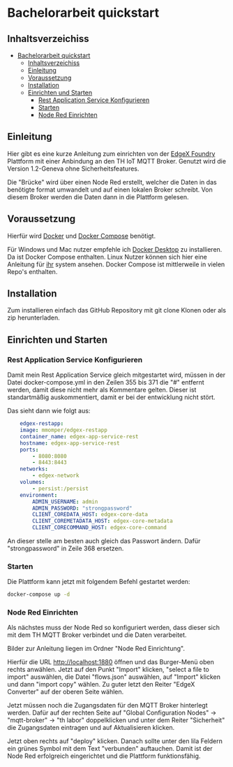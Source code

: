 # Bachelorarbeit quickstart

## Inhaltsverzeichiss

- [Bachelorarbeit quickstart](#bachelorarbeit-quickstart)
  - [Inhaltsverzeichiss](#inhaltsverzeichiss)
  - [Einleitung](#einleitung)
  - [Voraussetzung](#voraussetzung)
  - [Installation](#installation)
  - [Einrichten und Starten](#einrichten-und-starten)
    - [Rest Application Service Konfigurieren](#rest-application-service-konfigurieren)
    - [Starten](#starten)
    - [Node Red Einrichten](#node-red-einrichten)

## Einleitung

Hier gibt es eine kurze Anleitung zum einrichten von der [EdgeX Foundry](https://www.edgexfoundry.org/) Plattform mit einer Anbindung an den TH IoT MQTT Broker. Genutzt wird die Version 1.2-Geneva ohne Sicherheitsfeatures.

Die "Brücke" wird über einen Node Red erstellt, welcher die Daten in das benötigte format umwandelt und auf einen lokalen Broker schreibt. Von diesem Broker werden die Daten dann in die Plattform gelesen.

## Voraussetzung

Hierfür wird [Docker](https://www.docker.com/) und [Docker Compose](https://docs.docker.com/compose/) benötigt.

Für Windows und Mac nutzer empfehle ich [Docker Desktop](https://www.docker.com/products/docker-desktop) zu installieren. Da ist Docker Compose enthalten. Linux Nutzer können sich hier eine Anleitung für [ihr](https://hub.docker.com/search?q=&type=edition&offering=community&operating_system=linux) system ansehen. Docker Compose ist mittlerweile in vielen Repo's enthalten.

## Installation

Zum installieren einfach das GitHub Repository mit git clone Klonen oder als zip herunterladen.

## Einrichten und Starten

### Rest Application Service Konfigurieren

Damit mein Rest Application Service gleich mitgestartet wird, müssen in der Datei docker-compose.yml in den Zeilen 355 bis 371 die "#" entfernt werden, damit diese nicht mehr als Kommentare gelten. Dieser ist standartmäßig auskommentiert, damit er bei der entwicklung nicht stört.

Das sieht dann wie folgt aus:

```yaml
    edgex-restapp:
    image: mmomper/edgex-restapp
    container_name: edgex-app-service-rest
    hostname: edgex-app-service-rest
    ports:
        - 8080:8080
        - 8443:8443
    networks:
        - edgex-network
    volumes:
        - persist:/persist
    environment:
        ADMIN_USERNAME: admin
        ADMIN_PASSWORD: "strongpassword"
        CLIENT_COREDATA_HOST: edgex-core-data
        CLIENT_COREMETADATA_HOST: edgex-core-metadata
        CLIENT_CORECOMMAND_HOST: edgex-core-command
```

An dieser stelle am besten auch gleich das Passwort ändern. Dafür "strongpassword" in Zeile 368 ersetzen.

### Starten

Die Plattform kann jetzt mit folgendem Befehl gestartet werden:

```sh
docker-compose up -d
```

### Node Red Einrichten

Als nächstes muss der Node Red so konfiguriert werden, dass dieser sich mit dem TH MQTT Broker verbindet und die Daten verarbeitet.

Bilder zur Anleitung liegen im Ordner "Node Red Einrichtung".

Hierfür die URL <http://localhost:1880> öffnen und das Burger-Menü oben rechts anwählen. Jetzt auf den Punkt "Import" klicken, "select a file to import" auswählen, die Datei "flows.json" auswählen, auf "Import" klicken und dann "import copy" wählen. Zu guter letzt den Reiter "EdgeX Converter" auf der oberen Seite wählen.

Jetzt müssen noch die Zugangsdaten für den MQTT Broker hinterlegt werden. Dafür auf der rechten Seite auf "Global Configuration Nodes" -> "mqtt-broker" -> "th labor" doppelklicken und unter dem Reiter "Sicherheit" die Zugangsdaten eintragen und auf Aktualisieren klicken.

Jetzt oben rechts auf "deploy" klicken. Danach sollte unter den lila Feldern ein grünes Symbol mit dem Text "verbunden" auftauchen. Damit ist der Node Red erfolgreich eingerichtet und die Plattform funktionsfähig.
